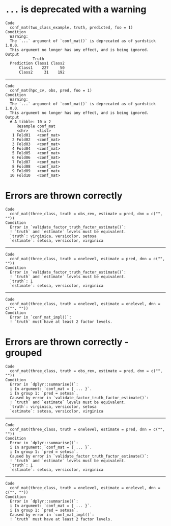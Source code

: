 # `...` is deprecated with a warning

    Code
      conf_mat(two_class_example, truth, predicted, foo = 1)
    Condition
      Warning:
      The `...` argument of `conf_mat()` is deprecated as of yardstick 1.0.0.
      This argument no longer has any effect, and is being ignored.
    Output
                Truth
      Prediction Class1 Class2
          Class1    227     50
          Class2     31    192

---

    Code
      conf_mat(hpc_cv, obs, pred, foo = 1)
    Condition
      Warning:
      The `...` argument of `conf_mat()` is deprecated as of yardstick 1.0.0.
      This argument no longer has any effect, and is being ignored.
    Output
      # A tibble: 10 x 2
         Resample conf_mat  
         <chr>    <list>    
       1 Fold01   <conf_mat>
       2 Fold02   <conf_mat>
       3 Fold03   <conf_mat>
       4 Fold04   <conf_mat>
       5 Fold05   <conf_mat>
       6 Fold06   <conf_mat>
       7 Fold07   <conf_mat>
       8 Fold08   <conf_mat>
       9 Fold09   <conf_mat>
      10 Fold10   <conf_mat>

# Errors are thrown correctly

    Code
      conf_mat(three_class, truth = obs_rev, estimate = pred, dnn = c("", ""))
    Condition
      Error in `validate_factor_truth_factor_estimate()`:
      ! `truth` and `estimate` levels must be equivalent.
      `truth`: virginica, versicolor, setosa
      `estimate`: setosa, versicolor, virginica

---

    Code
      conf_mat(three_class, truth = onelevel, estimate = pred, dnn = c("", ""))
    Condition
      Error in `validate_factor_truth_factor_estimate()`:
      ! `truth` and `estimate` levels must be equivalent.
      `truth`: 1
      `estimate`: setosa, versicolor, virginica

---

    Code
      conf_mat(three_class, truth = onelevel, estimate = onelevel, dnn = c("", ""))
    Condition
      Error in `conf_mat_impl()`:
      ! `truth` must have at least 2 factor levels.

# Errors are thrown correctly - grouped

    Code
      conf_mat(three_class, truth = obs_rev, estimate = pred, dnn = c("", ""))
    Condition
      Error in `dplyr::summarise()`:
      i In argument: `conf_mat = { ... }`.
      i In group 1: `pred = setosa`.
      Caused by error in `validate_factor_truth_factor_estimate()`:
      ! `truth` and `estimate` levels must be equivalent.
      `truth`: virginica, versicolor, setosa
      `estimate`: setosa, versicolor, virginica

---

    Code
      conf_mat(three_class, truth = onelevel, estimate = pred, dnn = c("", ""))
    Condition
      Error in `dplyr::summarise()`:
      i In argument: `conf_mat = { ... }`.
      i In group 1: `pred = setosa`.
      Caused by error in `validate_factor_truth_factor_estimate()`:
      ! `truth` and `estimate` levels must be equivalent.
      `truth`: 1
      `estimate`: setosa, versicolor, virginica

---

    Code
      conf_mat(three_class, truth = onelevel, estimate = onelevel, dnn = c("", ""))
    Condition
      Error in `dplyr::summarise()`:
      i In argument: `conf_mat = { ... }`.
      i In group 1: `pred = setosa`.
      Caused by error in `conf_mat_impl()`:
      ! `truth` must have at least 2 factor levels.

